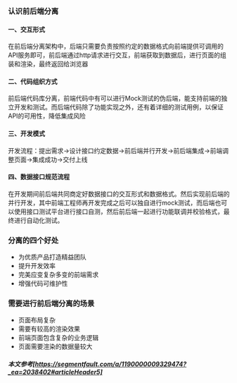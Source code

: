 ### 认识前后端分离
#### 一、交互形式
在前后端分离架构中，后端只需要负责按照约定的数据格式向前端提供可调用的API服务即可，前后端通过http请求进行交互，前端获取到数据后，进行页面的组装和渲染，最终返回给浏览器
#### 二、代码组织方式
前后端代码库分离，前端代码中有可以进行Mock测试的伪后端，能支持前端的独立开发和测试。而后端代码除了功能实现之外，还有着详细的测试用例，以保证API的可用性，降低集成风险
#### 三、开发模式
开发流程：提出需求->设计接口约定数据->前后端并行开发->前后端集成->前端调整页面->集成成功->交付上线
#### 四、数据接口规范流程
在开发期间前后端共同商定好数据接口的交互形式和数据格式。然后实现前后端的并行开发，其中前端工程师再开发完成之后可以独自进行mock测试，而后端也可以使用接口测试平台进行接口自测，然后前后端一起进行功能联调并校验格式，最终进行自动化测试。
### 分离的四个好处
+ 为优质产品打造精益团队
+ 提升开发效率
+ 完美应变复杂多变的前端需求
+ 增强代码可维护性
### 需要进行前后端分离的场景
+ 页面布局复杂
+ 需要有较高的渲染效果
+ 前端页面包含复杂的业务逻辑
+ 页面需要渲染的数据量较大
##### 本文参考[https://segmentfault.com/a/1190000009329474?_ea=2038402#articleHeader5]